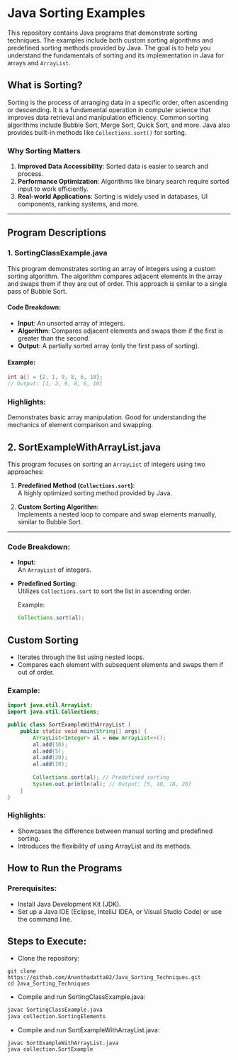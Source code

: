 # Java Sorting Examples

This repository contains Java programs that demonstrate sorting techniques. The examples include both custom sorting algorithms and predefined sorting methods provided by Java. The goal is to help you understand the fundamentals of sorting and its implementation in Java for arrays and `ArrayList`.

## What is Sorting?
Sorting is the process of arranging data in a specific order, often ascending or descending. It is a fundamental operation in computer science that improves data retrieval and manipulation efficiency. Common sorting algorithms include Bubble Sort, Merge Sort, Quick Sort, and more. Java also provides built-in methods like `Collections.sort()` for sorting.

### Why Sorting Matters
1. **Improved Data Accessibility**: Sorted data is easier to search and process.
2. **Performance Optimization**: Algorithms like binary search require sorted input to work efficiently.
3. **Real-world Applications**: Sorting is widely used in databases, UI components, ranking systems, and more.

---

## Program Descriptions

### 1. SortingClassExample.java
This program demonstrates sorting an array of integers using a custom sorting algorithm. The algorithm compares adjacent elements in the array and swaps them if they are out of order. This approach is similar to a single pass of Bubble Sort.

#### Code Breakdown:
- **Input**: An unsorted array of integers.
- **Algorithm**: Compares adjacent elements and swaps them if the first is greater than the second.
- **Output**: A partially sorted array (only the first pass of sorting).

#### Example:
```java
int a[] = {2, 1, 9, 8, 6, 10};
// Output: [1, 2, 9, 8, 6, 10]
```
### Highlights:
Demonstrates basic array manipulation.
Good for understanding the mechanics of element comparison and swapping.

## 2. SortExampleWithArrayList.java
This program focuses on sorting an `ArrayList` of integers using two approaches:

1. **Predefined Method (`Collections.sort`)**:  
   A highly optimized sorting method provided by Java.

2. **Custom Sorting Algorithm**:  
   Implements a nested loop to compare and swap elements manually, similar to Bubble Sort.

---

### Code Breakdown:

- **Input**:  
  An `ArrayList` of integers.

- **Predefined Sorting**:  
  Utilizes `Collections.sort` to sort the list in ascending order.  

  Example:
  ```java
  Collections.sort(al);
  ```

## Custom Sorting
- Iterates through the list using nested loops.
- Compares each element with subsequent elements and swaps them if out of order.

### Example:
```java
import java.util.ArrayList;
import java.util.Collections;

public class SortExampleWithArrayList {
    public static void main(String[] args) {
        ArrayList<Integer> al = new ArrayList<>();
        al.add(10);
        al.add(5);
        al.add(20);
        al.add(18);
        
        Collections.sort(al); // Predefined sorting
        System.out.println(al); // Output: [5, 10, 18, 20]
    }
}
```
### Highlights:
- Showcases the difference between manual sorting and predefined sorting.
- Introduces the flexibility of using ArrayList and its methods.

## How to Run the Programs
### Prerequisites:
- Install Java Development Kit (JDK).
- Set up a Java IDE (Eclipse, IntelliJ IDEA, or Visual Studio Code) or use the command line.

## Steps to Execute:
- Clone the repository:
```
git clone https://github.com/Ananthadatta02/Java_Sorting_Techniques.git
cd Java_Sorting_Techniques
```
- Compile and run SortingClassExample.java:
```bash
javac SortingClassExample.java
java collection.SortingElements
```
- Compile and run SortExampleWithArrayList.java:
```
javac SortExampleWithArrayList.java
java collection.SortExample
```
